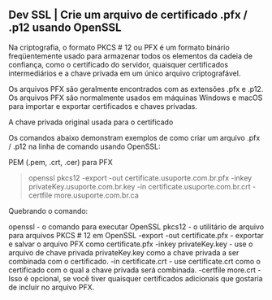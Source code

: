 ## Dev SSL | Crie um arquivo de certificado .pfx / .p12 usando OpenSSL

Na criptografia, o formato PKCS # 12 ou PFX é um formato binário freqüentemente usado para armazenar todos os elementos da cadeia de confiança, como o certificado do servidor, quaisquer certificados intermediários e a chave privada em um único arquivo criptografável.         

Os arquivos PFX são geralmente encontrados com as extensões .pfx e .p12. Os arquivos PFX são normalmente usados ​​em máquinas Windows e macOS para importar e exportar certificados e chaves privadas.

A chave privada original usada para o certificado



Os comandos abaixo demonstram exemplos de como criar um arquivo .pfx / .p12 na linha de comando usando OpenSSL:

PEM (.pem, .crt, .cer) para PFX

> openssl pkcs12 -export -out certificate.usuporte.com.br.pfx -inkey privateKey.usuporte.com.br.key -in certificate.usuporte.com.br.crt -certfile more.usuporte.com.br.ca

Quebrando o comando:

openssl - o comando para executar OpenSSL
pkcs12 - o utilitário de arquivo para arquivos PKCS # 12 em OpenSSL
-export -out certificate.pfx - exportar e salvar o arquivo PFX como certificate.pfx
-inkey privateKey.key - use o arquivo de chave privada privateKey.key como a chave privada a ser combinada com o certificado.
-in certificate.crt - use certificate.crt como o certificado com o qual a chave privada será combinada.
-certfile more.crt - Isso é opcional, se você tiver quaisquer certificados adicionais que gostaria de incluir no arquivo PFX.